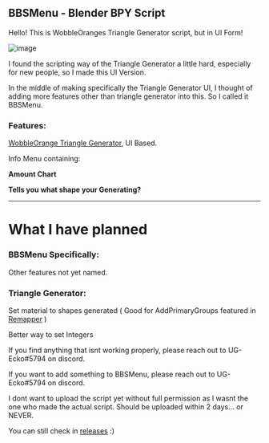 ## BBSMenu - Blender BPY Script


Hello! This is WobbleOranges Triangle Generator script, but in UI Form!

![image](https://user-images.githubusercontent.com/38820051/187057126-1cc00291-8fa9-4e30-aa49-003094562d48.png)


I found the scripting way of the Triangle Generator a little hard, especially for new people, so I made this UI Version.

In the middle of making specifically the Triangle Generator UI, I thought of adding more features other than triangle generator into this. So I called it BBSMenu.

### Features:

[WobbleOrange Triangle Generator](https://discord.com/channels/841467564089147434/994980004431663134/994989319255232532), UI Based.

Info Menu containing:

**Amount Chart**

**Tells you what shape your Generating?**


---


# What I have planned 

### BBSMenu Specifically:

Other features not yet named.

### Triangle Generator:

Set material to shapes generated ( Good for AddPrimaryGroups featured in [Remapper](https://github.com/Swifter1243/ReMapper) )

Better way to set Integers


If you find anything that isnt working properly, please reach out to UG-Ecko#5794 on discord.

If you want to add something to BBSMenu, please reach out to UG-Ecko#5794 on discord.

I dont want to upload the script yet without full permission as I wasnt the one who made the actual script. Should be uploaded within 2 days... or NEVER.

You can still check in [releases](https://github.com/UGEcko/BlenderBSMenu/releases) :)







